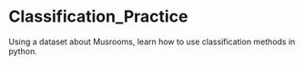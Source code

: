 # Classification_Practice
Using a dataset about Musrooms, learn how to use classification methods in python. 
